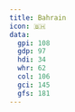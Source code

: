 ```yaml
---
title: Bahrain
icon: 🇧🇭
data:
  gpi: 108
  gdp: 97
  hdi: 34
  whr: 62
  col: 106
  gci: 145
  gfs: 181
---
```

